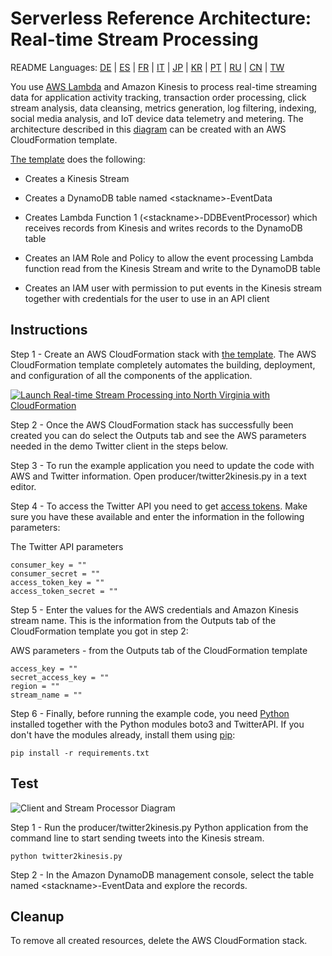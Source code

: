 # Serverless Reference Architecture: Real-time Stream Processing
README Languages:  [DE](README/README-DE.md) | [ES](README/README-ES.md) | [FR](README/README-FR.md) | [IT](README/README-IT.md) | [JP](README/README-JP.md) | [KR](README/README-KR.md) |
[PT](README/README-PT.md) | [RU](README/README-RU.md) |
[CN](README/README-CN.md) | [TW](README/README-TW.md)

You use [AWS Lambda](http://aws.amazon.com/lambda/) and Amazon Kinesis to process real-time streaming data for application activity tracking, transaction order processing, click stream analysis, data cleansing, metrics generation, log filtering, indexing, social media analysis, and IoT device data telemetry and metering. The architecture described in this [diagram](https://s3.amazonaws.com/awslambda-reference-architectures/stream-processing/lambda-refarch-streamprocessing.pdf) can be created with an AWS CloudFormation template.

[The template](https://s3.amazonaws.com/awslambda-reference-architectures/stream-processing/template.yaml)
does the following:

-   Creates a Kinesis Stream

-   Creates a DynamoDB table named &lt;stackname&gt;-EventData

-   Creates Lambda Function 1 (&lt;stackname&gt;-DDBEventProcessor)
    which receives records from Kinesis and writes records to the
    DynamoDB table

-   Creates an IAM Role and Policy to allow the event processing Lambda
    function read from the Kinesis Stream and write to the DynamoDB table

-   Creates an IAM user with permission to put events in the Kinesis stream
    together with credentials for the user to use in an API client

## Instructions

Step 1 -  Create an AWS CloudFormation stack with [the
template](https://s3.amazonaws.com/awslambda-reference-architectures/stream-processing/template.yaml). The AWS CloudFormation template completely automates the building, deployment, and configuration of all the components of the application.

[![Launch Real-time Stream Processing into North Virginia with CloudFormation](http://docs.aws.amazon.com/AWSCloudFormation/latest/UserGuide/images/cloudformation-launch-stack-button.png)](https://console.aws.amazon.com/cloudformation/home?region=us-east-1#/stacks/new?stackName=lambda-refarch-streamprocessing&templateURL=https://s3.amazonaws.com/awslambda-reference-architectures/stream-processing/template.yaml)

Step 2 - Once the AWS CloudFormation stack has successfully been created you can do select the Outputs tab and see the AWS parameters needed in the demo Twitter client in the steps below.

Step 3 - To run the example application you need to update the code with AWS and Twitter information. Open producer/twitter2kinesis.py in a text editor.

Step 4 - To access the Twitter API you need to get [access tokens](https://dev.twitter.com/oauth/overview/application-owner-access-tokens). Make sure you have these available and enter the information in the following parameters:

The Twitter API parameters
```
consumer_key = ""
consumer_secret = ""
access_token_key = ""
access_token_secret = ""
```

Step 5 - Enter the values for the AWS credentials and Amazon Kinesis stream name. This is the information from the Outputs tab of the CloudFormation template you got in step 2:

AWS parameters - from the Outputs tab of the CloudFormation template
```
access_key = ""
secret_access_key = ""
region = ""
stream_name = ""
```

Step 6 - Finally, before running the example code, you need [Python](https://www.python.org/) installed together with the Python modules boto3 and TwitterAPI. If you don't have the modules already, install them using [pip](http://pip.readthedocs.org/en/stable/installing/):

```
pip install -r requirements.txt
```

## Test

![Client and Stream Processor Diagram](images/streamprocessing-diagram.png)

Step 1 - Run the producer/twitter2kinesis.py Python application from the command line to start sending tweets into the Kinesis stream.

```
python twitter2kinesis.py
```

Step 2 - In the Amazon DynamoDB management console, select the table named &lt;stackname&gt;-EventData and explore the records.

## Cleanup

To remove all created resources, delete the AWS CloudFormation stack.

